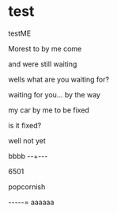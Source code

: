 # test
testME


Morest to by me come

and were still waiting

wells what are you waiting for?

waiting for you... by the way

my car by me to be fixed

is it fixed?

well not yet

bbbb
--+---

6501


popcornish

-----=
aaaaaa
